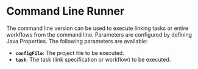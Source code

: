 # Command Line Runner

The command line version can be used to execute linking tasks or entire workflows from the command line.
Parameters are configured by defining Java Properties.
The following parameters are available:

- **`configFile`**: The project file to be executed. 
- **`task`**: The task (link specification or workflow) to be executed.
